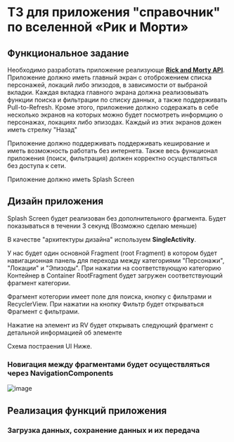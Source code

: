 <h1>ТЗ для приложения "справочник" по вселенной «Рик и Морти»</h1>

<h2>Функциональное задание</h2>
<p>Необходимо разработать приложение реализующе <a href="https://rickandmortyapi.com/"><b>Rick and Morty API</b></a>.
Приложение должно иметь главный экран с отоброжением списка персонажей, локаций либо эпизодов, в зависимости от выбраной вкладки.
Каждая вкладка главного экрана должна реализовывать функции поиска и фильтрации по списку данных, а также поддерживать  Pull-to-Refresh.
Кроме этого, приложение должно содеражать в себе несколько  экранов на которых можно будет посмотреть информцию о персонажах, локациях либо эпизодах.
Каждый из этих экранов дожен иметь стрелку "Назад"</p>
<p>Приложение должно поддерживать поддерживать кеширование и иметь возможность работать без интернета. Также весь функционал приложения (поиск, фильтрация)
должен корректно осуществляться без доступа к сети.</p>
<p>Приложение должно иметь Splash Screen</p>

<h2>Дизайн приложения</h2>
<p>Splash Screen будет реализован без дополнительного фрагмента. Будет показываться в течении 3 секунд (Возможно сделаю меньше)</p>
<p>В качестве "архитектуры дизайна" используем <b>SingleActivity</b>.</p>
<p>У нас будет один основной Fragment (root Fragment) в котором будет навигационная панель для перехода между категориями "Персонажи", "Локации" и "Эпизоды".
При нажатии на соответствующую категорию Контейнер в Container RootFragment будет загружен соответствующий фрагмент категории.</p>

<p>Фрагмент котегории имеет поле для поиска, кнопку с фильтрами и RecyclerView. При нажатии на кнопку Фильтр будет открываться Фрагмент с фильтрами.</p>
<p>Нажатие на элемент из RV будет открывать следующий фрагмент с детальной информацией об элементе</p>
<p>Схема постраения UI Ниже.</p>
<h3>Новигация между фрагментами будет осуществляться через NavigationComponents</h3>

![image](https://user-images.githubusercontent.com/85056996/164718143-418e1659-019f-4253-afcf-5fb306d1b85d.png)

<h2>Реализация функций приложения</h2>
<h3>Загрузка данных, сохранение данных и их передача</h3>

